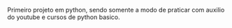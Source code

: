 Primeiro projeto em python, sendo somente a modo de praticar com auxilio do youtube e cursos de python basico.
